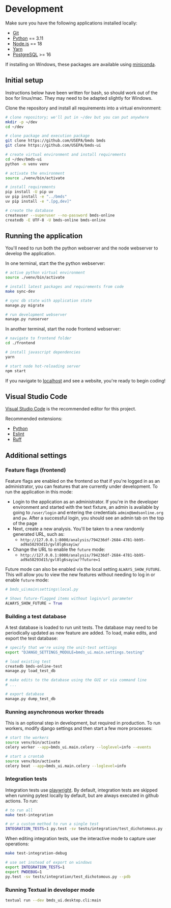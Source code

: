 # Development

Make sure you have the following applications installed locally:

- [Git](https://git-scm.com/)
- [Python](https://www.python.org/) == 3.11
- [Node.js](https://nodejs.org) == 18
- [Yarn](https://yarnpkg.com/)
- [PostgreSQL](https://www.postgresql.org/) >= 16

If installing on Windows, these packages are available using [miniconda](https://docs.conda.io/en/latest/miniconda.html).

## Initial setup

Instructions below have been written for bash, so should work out of the box for linux/mac. They may need to be adapted slightly for Windows.

Clone the repository and install all requirements into a virtual environment:


```bash
# clone repository; we'll put in ~/dev but you can put anywhere
mkdir -p ~/dev
cd ~/dev

# clone package and execution package
git clone https://github.com/USEPA/bmds bmds
git clone https://github.com/USEPA/bmds-ui

# create virtual environment and install requirements
cd ~/dev/bmds-ui
python -m venv venv

# activate the environment
source ./venv/bin/activate

# install requirements
pip install -U pip uv
uv pip install -e "../bmds"
uv pip install -e ".[pg,dev]"

# create the database
createuser --superuser --no-password bmds-online
createdb -E UTF-8 -U bmds-online bmds-online
```

## Running the application

You'll need to run both the python webserver and the node webserver to develop the application.

In one terminal, start the the python webserver:

```bash
# active python virtual environment
source ./venv/bin/activate

# install latest packages and requirements from code
make sync-dev

# sync db state with application state
manage.py migrate

# run development webserver
manage.py runserver
```

In another terminal, start the node frontend webserver:

```bash
# navigate to frontend folder
cd ./frontend

# install javascript dependencies
yarn

# start node hot-reloading server
npm start
```

If you navigate to [localhost](http://127.0.0.1:8000/) and see a website, you're ready to begin coding!


## Visual Studio Code

[Visual Studio Code](https://code.visualstudio.com/) is the recommended editor for this project.

Recommended extensions:

- [Python](https://marketplace.visualstudio.com/items?itemName=ms-python.python)
- [Eslint](https://marketplace.visualstudio.com/items?itemName=dbaeumer.vscode-eslint)
- [Ruff](https://marketplace.visualstudio.com/items?itemName=charliermarsh.ruff)

## Additional settings

### Feature flags (frontend)

Feature flags are enabled on the frontend so that if you're logged in as an administrator, you can features that are currently under development. To run the application in this mode:

- Login to the application as an administrator. If you're in the developer environment and started with the text fixture, an admin is available by going to `/user/login` and entering the credentials `admin@bmdsonline.org` and `pw`. After a successful login, you should see an admin tab on the top of the page
- Next, create a new analysis. You'll be taken to a new randomly generated URL, such as:
    - `http://127.0.0.1:8000/analysis/794236df-2684-4781-bb95-ad9a58293d15/gvl8lg6sayiw/`
- Change the URL to enable the `future` mode:
    - `http://127.0.0.1:8000/analysis/794236df-2684-4781-bb95-ad9a58293d15/gvl8lg6sayiw/?future=1`

Future mode can also be enabled via the local setting `ALWAYS_SHOW_FUTURE`. This will allow you to view the new features without needing to log in or enable `future` mode:

```python
# bmds_ui\main\settings\local.py

# Shows future-flagged items without login/url parameter
ALWAYS_SHOW_FUTURE = True
```

### Building a test database

A test database is loaded to run unit tests. The database may need to be periodically updated as new feature are added. To load, make edits, and export the test database:

```bash
# specify that we're using the unit-test settings
export "DJANGO_SETTINGS_MODULE=bmds_ui.main.settings.testing"

# load existing test
createdb bmds-online-test
manage.py load_test_db

# make edits to the database using the GUI or via command line
# ...

# export database
manage.py dump_test_db
```

### Running asynchronous worker threads

This is an optional step in development, but required in production. To run workers, modify django settings and then start a few more processes:

```bash
# start the workers
source venv/bin/activate
celery worker --app=bmds_ui.main.celery --loglevel=info --events

# start a crontab
source venv/bin/activate
celery beat --app=bmds_ui.main.celery --loglevel=info
```

### Integration tests

Integration tests use [playwright](https://playwright.dev/python/). By default, integration tests are skipped when running pytest locally by default, but are always executed in github actions. To run:

```bash
# to run all
make test-integration

# or a custom method to run a single test
INTEGRATION_TESTS=1 py.test -sv tests/integration/test_dichotomous.py --pdb
```

When editing integration tests, use the interactive mode to capture user operations:

```bash
make test-integration-debug

# use set instead of export on windows
export INTEGRATION_TESTS=1
export PWDEBUG=1
py.test -sv tests/integration/test_dichotomous.py --pdb
```

### Running Textual in developer mode

```bash
textual run --dev bmds_ui.desktop.cli:main
```
